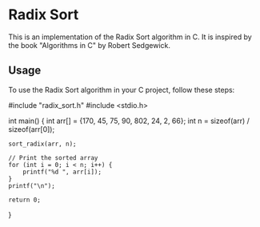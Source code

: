 # Radix Sort

This is an implementation of the Radix Sort algorithm in C. It is inspired by the book "Algorithms in C" by Robert Sedgewick.

## Usage

To use the Radix Sort algorithm in your C project, follow these steps:


#include "radix_sort.h"
#include <stdio.h>

int main() {
    int arr[] = {170, 45, 75, 90, 802, 24, 2, 66};
    int n = sizeof(arr) / sizeof(arr[0]);

    sort_radix(arr, n);

    // Print the sorted array
    for (int i = 0; i < n; i++) {
        printf("%d ", arr[i]);
    }
    printf("\n");

    return 0;
}
